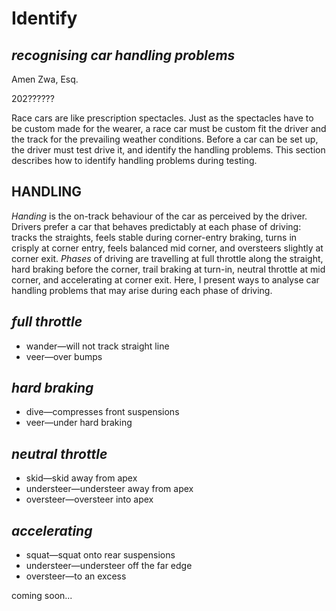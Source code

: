 # Identify

## *recognising car handling problems*

Amen Zwa, Esq.

202??????

Race cars are like prescription spectacles. Just as the spectacles have to be custom made for the wearer, a race car must be custom fit the driver and the track for the prevailing weather conditions. Before a car can be set up, the driver must test drive it, and identify the handling problems. This section describes how to identify handling problems during testing.

## HANDLING

*Handing* is the on-track behaviour of the car as perceived by the driver. Drivers prefer a car that behaves predictably at each phase of driving: tracks the straights, feels stable during corner-entry braking, turns in crisply at corner entry, feels balanced mid corner, and oversteers slightly at corner exit. *Phases* of driving are travelling at full throttle along the straight, hard braking before the corner, trail braking at turn-in, neutral throttle at mid corner, and accelerating at corner exit. Here, I present ways to analyse car handling problems that may arise during each phase of driving.

## *full throttle*

- wander—will not track straight line
- veer—over bumps

## *hard braking*

- dive—compresses front suspensions
- veer—under hard braking

## *neutral throttle*

- skid—skid away from apex
- understeer—understeer away from apex
- oversteer—oversteer into apex

## *accelerating*

- squat—squat onto rear suspensions
- understeer—understeer off the far edge
- oversteer—to an excess

coming soon...